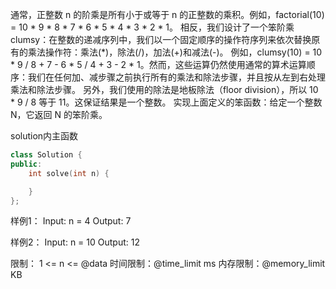 通常，正整数 n 的阶乘是所有小于或等于 n 的正整数的乘积。例如，factorial(10) = 10 * 9 * 8 * 7 * 6 * 5 * 4 * 3 * 2 * 1。
相反，我们设计了一个笨阶乘 clumsy：在整数的递减序列中，我们以一个固定顺序的操作符序列来依次替换原有的乘法操作符：乘法(*)，除法(/)，加法(+)和减法(-)。
例如，clumsy(10) = 10 * 9 / 8 + 7 - 6 * 5 / 4 + 3 - 2 * 1。然而，这些运算仍然使用通常的算术运算顺序：我们在任何加、减步骤之前执行所有的乘法和除法步骤，并且按从左到右处理乘法和除法步骤。
另外，我们使用的除法是地板除法（floor division），所以 10 * 9 / 8 等于 11。这保证结果是一个整数。
实现上面定义的笨函数：给定一个整数 N，它返回 N 的笨阶乘。

solution内主函数
```cpp
class Solution {
public:
    int solve(int n) {

    }
};
```

样例1：
Input: n = 4
Output: 7

样例2：
Input: n = 10
Output: 12

限制：
1 <= n <= @data
时间限制：@time_limit ms
内存限制：@memory_limit KB